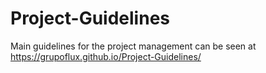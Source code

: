 # Project-Guidelines
Main guidelines for the project management can be seen at https://grupoflux.github.io/Project-Guidelines/
